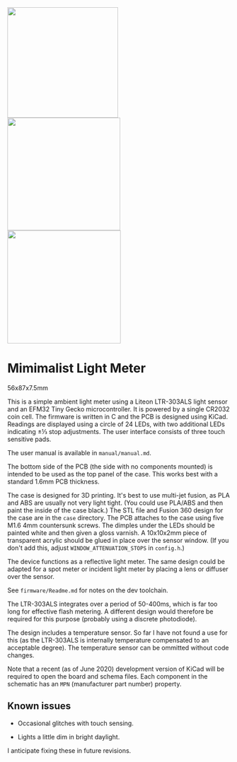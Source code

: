 <img src="https://user-images.githubusercontent.com/120347/86255187-b7c3fd80-bbae-11ea-8ea0-fd14be158e24.jpg" width="250px">
<img src="https://user-images.githubusercontent.com/120347/86255197-ba265780-bbae-11ea-818c-9d6accd4131b.jpg" width="255px">
<img src="https://user-images.githubusercontent.com/120347/86255207-bd214800-bbae-11ea-994f-fd88738e6e8d.jpg" width="256px">



# Mimimalist Light Meter

56x87x7.5mm

This is a simple ambient light meter using a Liteon LTR-303ALS light sensor and
an EFM32 Tiny Gecko microcontroller. It is powered by a single CR2032 coin cell.
The firmware is written in C and the PCB is designed using KiCad. Readings are
displayed using a circle of 24 LEDs, with two additional LEDs indicating ±⅓ stop
adjustments. The user interface consists of three touch sensitive pads.

The user manual is available in `manual/manual.md`.

The bottom side of the PCB (the side with no components mounted) is intended to
be used as the top panel of the case. This works best with a standard 1.6mm PCB
thickness.

The case is designed for 3D printing. It's best to use multi-jet fusion, as PLA
and ABS are usually not very light tight. (You could use PLA/ABS and then paint
the inside of the case black.) The STL file and Fusion 360 design for the case
are in the `case` directory. The PCB attaches to the case using five M1.6 4mm
countersunk screws. The dimples under the LEDs should be painted white and then
given a gloss varnish. A 10x10x2mm piece of transparent acrylic should be glued
in place over the sensor window. (If you don't add this, adjust
`WINDOW_ATTENUATION_STOPS` in `config.h`.)

The device functions as a reflective light meter. The same design could be
adapted for a spot meter or incident light meter by placing a lens or diffuser
over the sensor.

See `firmware/Readme.md` for notes on the dev toolchain.

The LTR-303ALS integrates over a period of 50-400ms, which is far too long for
effective flash metering. A different design would therefore be required for
this purpose (probably using a discrete photodiode).

The design includes a temperature sensor. So far I have not found a use for this
(as the LTR-303ALS is internally temperature compensated to an acceptable
degree). The temperature sensor can be ommitted without code changes.

Note that a recent (as of June 2020) development version of KiCad will be
required to open the board and schema files. Each component in the schematic has
an `MPN` (manufacturer part number) property.

## Known issues

* Occasional glitches with touch sensing.

* Lights a little dim in bright daylight.

I anticipate fixing these in future revisions.
